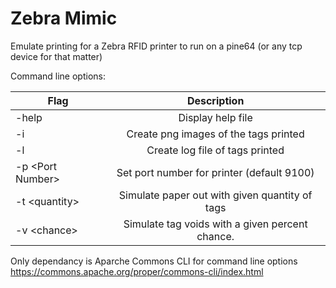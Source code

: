 # Zebra Mimic

Emulate printing for a Zebra RFID printer to run on a pine64 (or any tcp device for that matter)

Command line options:

| Flag             | Description |
| ---------------- |:-----------:|
|-help             | Display help file |
|-i                | Create png images of the tags printed |
|-l                | Create log file of tags printed |
| -p \<Port Number> |  Set port number for printer (default 9100) |
| -t \<quantity>    |  Simulate paper out with given quantity of tags |
| -v \<chance>      |  Simulate tag voids with a given percent chance. |


Only dependancy is Aparche Commons CLI for command line options
https://commons.apache.org/proper/commons-cli/index.html
